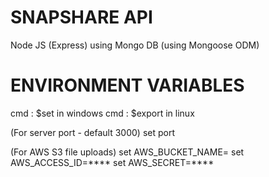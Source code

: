 # SNAPSHARE API
Node JS (Express)
using Mongo DB (using Mongoose ODM)


# ENVIRONMENT VARIABLES 
cmd : $set in windows 
cmd : $export in linux

(For server port - default 3000)
    set port <port-number>

(For AWS S3 file uploads)
    set AWS_BUCKET_NAME=<bucket-name>
    set AWS_ACCESS_ID=****
    set AWS_SECRET=****
